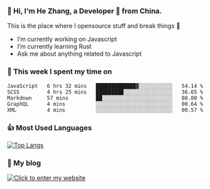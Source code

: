 ### 👋 Hi, I'm He Zhang, a Developer 🚀 from China.

This is the place where I opensource stuff and break things :rofl:

- I’m currently working on Javascript
- I’m currently learning Rust
- Ask me about anything related to Javascript

### 💪 This week I spent my time on 
<!--START_SECTION:waka-->

```text
JavaScript   6 hrs 32 mins   █████████████▓░░░░░░░░░░░   54.14 %
SCSS         4 hrs 25 mins   █████████░░░░░░░░░░░░░░░░   36.65 %
Markdown     57 mins         ██░░░░░░░░░░░░░░░░░░░░░░░   08.00 %
GraphQL      4 mins          ░░░░░░░░░░░░░░░░░░░░░░░░░   00.64 %
XML          4 mins          ░░░░░░░░░░░░░░░░░░░░░░░░░   00.57 %
```

<!--END_SECTION:waka-->

### 👍 Most Used Languages
[![Top Langs](https://github-readme-stats.vercel.app/api/top-langs/?username=zhanghecool&layout=compact)](https://zhanghe.cool)

### 🌈 My blog 
[![Click to enter my website](https://cdn.jsdelivr.net/gh/zhanghecool/assets/images/gif/zhanghecools.gif)](https://zhanghe.cool)
